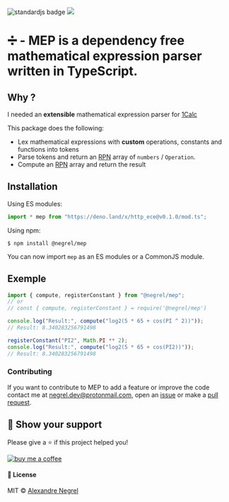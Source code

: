 <div>
	<a src="https://standardjs.com">
		<img src="https://cdn.rawgit.com/standard/standard/master/badge.svg" alt="standardjs badge">
	</a>
	<a href="https://github.com/negrel/ringo/raw/master/LICENSE">
		<img src="https://img.shields.io/badge/license-MIT-green">
	</a>
</div>

# :heavy_division_sign: - MEP is a dependency free mathematical expression parser written in TypeScript.

## Why ?

I needed an **extensible** mathematical expression parser for
[1Calc](https://github.com/OG-Suite/1calc)

This package does the following:

- Lex mathematical expressions with **custom** operations, constants and
  functions into tokens
- Parse tokens and return an
  [RPN](https://en.wikipedia.org/wiki/Reverse_Polish_notation) array of
  `numbers` / `Operation`.
- Compute an [RPN](https://en.wikipedia.org/wiki/Reverse_Polish_notation) array
  and return the result

## Installation

Using ES modules:

```js
import * mep from "https://deno.land/x/http_ece@v0.1.0/mod.ts";
```

Using npm:

```shell
$ npm install @negrel/mep
```

You can now import `mep` as an ES modules or a CommonJS module.

## Exemple

```js
import { compute, registerConstant } from "@negrel/mep";
// or
// const { compute, registerConstant } = require('@negrel/mep')

console.log("Result:", compute("log2(5 * 65 + cos(PI ^ 2))"));
// Result: 8.340283256791498

registerConstant("PI2", Math.PI ** 2);
console.log("Result:", compute("log2(5 * 65 + cos(PI2))"));
// Result: 8.340283256791498
```

### Contributing

If you want to contribute to MEP to add a feature or improve the code contact me
at [negrel.dev@protonmail.com](mailto:negrel.dev@protonmail.com), open an
[issue](https://github.com/negrel/MEP/issues) or make a
[pull request](https://github.com/negrel/MEP/pulls).

## :stars: Show your support

Please give a :star: if this project helped you!

[![buy me a coffee](.github/images/bmc-button.png)](https://www.buymeacoffee.com/negrel)

#### :scroll: License

MIT © [Alexandre Negrel](https://www.negrel.dev)
